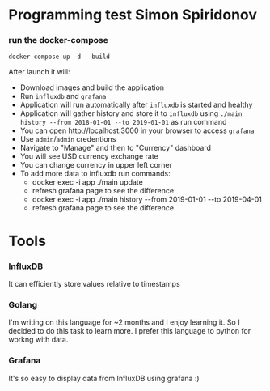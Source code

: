 # Programming test Simon Spiridonov 

### run the docker-compose

`docker-compose up -d --build`

After launch it will: 

* Download images and build the application
* Run `influxdb` and `grafana`
* Application will run automatically after `influxdb` is started and healthy
* Application will gather history and store it to `influxdb` using `./main history --from 2018-01-01 --to 2019-01-01` as run command
* You can open http://localhost:3000 in your browser to access `grafana`
* Use `admin`/`admin` credentions
* Navigate to "Manage" and then to "Currency" dashboard
* You will see USD currency exchange rate
* You can change currency in upper left corner
* To add more data to influxdb run commands:
  * docker exec -i app ./main update
  * refresh grafana page to see the difference
  * docker exec -i app ./main history --from 2019-01-01 --to 2019-04-01
  * refresh grafana page to see the difference

# Tools

### InfluxDB

It can efficiently store values relative to timestamps

### Golang

I'm writing on this language for ~2 months and I enjoy learning it. So I decided to do this task to learn more. I prefer this language to python for workng with data.

### Grafana

It's so easy to display data from InfluxDB using grafana :)
